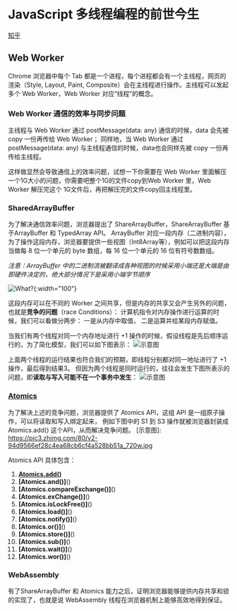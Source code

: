 # JavaScript 多线程编程的前世今生 
[知乎](https://zhuanlan.zhihu.com/p/148447316)

## Web Worker
  Chrome 浏览器中每个 Tab 都是一个进程，每个进程都会有一个主线程，网页的渲染（Style, Layout, Paint, Composite）会在主线程进行操作。主线程可以发起多个 Web Worker，Web Worker 对应“线程”的概念。

### Web Worker 通信的效率与同步问题

主线程与 Web Worker 通过 postMessage(data: any) 通信的时候，data 会先被copy 一份再传给 Web Worker；
同样地，当 Web Worker  通过 postMessage(data: any) 与主线程通信的时候，data也会同样先被 copy 一份再传给主线程。

这样做显然会导致通信上的效率问题，试想一下你需要在 Web Worker 里面解压一个1G大小的问题，你需要吧整个1G的文件copy到Web Worker 里，Web Worker 解压完这个 1G文件后，再把解压完的文件copy回主线程里。

### SharedArrayBuffer
为了解决通信效率问题，浏览器提出了 ShareArrayBuffer，ShareArrayBuffer 基于ArrayBuffer 和 TypedArray API。
ArrayBuffer 对应一段内存（二进制内容），为了操作这段内存，浏览器要提供一些视图（Int8Array等），例如可以把这段内存当做每 8 位一个单元的 byte 数组，每 16 位一个单元的 16 位有符号数数组。

*注意：ArrayBuffer 中的二进制流被翻译成各种视图的时候采用小端还是大端是由即硬件决定的，绝大部分情况下是采用小端字节顺序*

![What?](https://ss0.bdstatic.com/70cFuHSh_Q1YnxGkpoWK1HF6hhy/it/u=4040463523,2146107919&fm=26&gp=0.jpg '什么“小端”、“大端”？？？'){:width="100"}


这段内存可以在不同的 Worker 之间共享，但是内存的共享又会产生另外的问题，也就是**竞争的问题**（race Conditions）：
计算机指令对内存操作进行运算的时候，我们可以看做分两步：
一是从内存中取值，
二是运算并给某段内存赋值。

当我们有两个线程对同一个内存地址进行 +1 操作的时候，假设线程是先后顺序运行的，为了简化模型，我们可以如下图表示：
![示意图](https://pic3.zhimg.com/80/v2-08e1199c5d22d824dc33b4ededf88d1a_720w.jpg)

上面两个线程的运行结果也符合我们的预期，即线程分别都对同一地址进行了 +1 操作，最后得到结果3。
但因为两个线程是同时运行的，往往会发生下图所表示的问题，即**读取与写入可能不在一个事务中发生**：
![示意图](https://pic1.zhimg.com/80/v2-7919e5412ac2c20a16e30f1650fb5988_720w.jpg)

### [Atomics](https://developer.mozilla.org/en-US/docs/Web/JavaScript/Reference/Global_Objects/Atomics)
为了解决上述的竞争问题，浏览器提供了 Atomics API，这组 API 是一组原子操作，可以将读取和写入绑定起来，
例如下图中的 S1 到 S3 操作就被浏览器封装成 Atomics.add() 这个API，从而解决竞争问题。
[示意图]: https://pic3.zhimg.com/80/v2-94d9566ef28c4ea68cb6cf4a528bb51a_720w.jpg

Atomics API 具体包含：
1. **[Atomics.add()](https://developer.mozilla.org/en-US/docs/Web/JavaScript/Reference/Global_Objects/Atomics/add)**
2. **[Atomics.and()]**()
2. **[Atomics.compareExchange()]**()
2. **[Atomics.exChange()]**()
2. **[Atomics.isLockFree()]**()
2. **[Atomics.load()]**()
2. **[Atomics.notify()]**()
2. **[Atomics.or()]**()
2. **[Atomics.store()]**()
2. **[Atomics.sub()]**()
2. **[Atomics.wait()]**()
2. **[Atomics.wor()]**()

### WebAssembly
有了ShareArrayBuffer 和 Atomics 能力之后，证明浏览器能够提供内存共享和锁的实现了，也就是说 WebAssembly 线程在浏览器机制上能够高效地得到保证。

